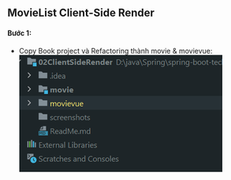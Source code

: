 ## MovieList Client-Side Render

#### Bước 1:
- Copy Book project và Refactoring thành movie & movievue:
![refactoring](screenshots/refactoring-modules.png)


